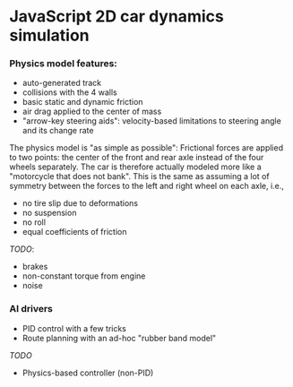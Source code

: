 # JavaScript 2D car dynamics simulation

### Physics model features:

 * auto-generated track
 * collisions with the 4 walls
 * basic static and dynamic friction
 * air drag applied to the center of mass
 * "arrow-key steering aids": velocity-based limitations to steering angle
  and its change rate

The physics model is "as simple as possible": Frictional forces are applied to
two points: the center of the front and rear axle instead of the four wheels
separately. The car is therefore actually modeled more like a "motorcycle that
does not bank". This is the same as assuming a lot of symmetry between the
forces to the left and right wheel on each axle, i.e.,

 * no tire slip due to deformations
 * no suspension
 * no roll
 * equal coefficients of friction

*TODO*:

 * brakes
 * non-constant torque from engine
 * noise

### AI drivers

 * PID control with a few tricks
 * Route planning with an ad-hoc "rubber band model"

*TODO*

 * Physics-based controller (non-PID)

